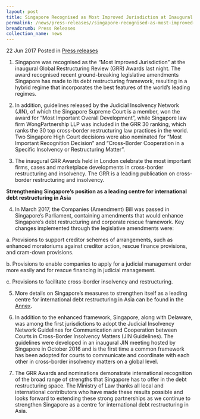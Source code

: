 ```yaml
---
layout: post
title: Singapore Recognised as Most Improved Jurisdiction at Inaugural Global Restructuring Review Awards
permalink: /news/press-releases//singapore-recognised-as-most-improved-jurisdiction-at-inaugural-
breadcrumb: Press Releases
collection_name: news
---
```


22 Jun 2017 Posted in [Press releases](/news/press-releases)
1.    Singapore was recognised as the “Most Improved Jurisdiction” at the inaugural Global Restructuring Review (GRR) Awards last night. The award recognised recent ground-breaking legislative amendments Singapore has made to its debt restructuring framework, resulting in a hybrid regime that incorporates the best features of the world’s leading regimes.

 

2.    In addition, guidelines released by the Judicial Insolvency Network (JIN), of which the Singapore Supreme Court is a member, won the award for “Most Important Overall Development”, while Singapore law firm WongPartnership LLP was included in the GRR 30 ranking, which ranks the 30 top cross-border restructuring law practices in the world. Two Singapore High Court decisions were also nominated for “Most Important Recognition Decision” and “Cross-Border Cooperation in a Specific Insolvency or Restructuring Matter”.

 

3.    The inaugural GRR Awards held in London celebrate the most important firms, cases and marketplace developments in cross-border restructuring and insolvency. The GRR is a leading publication on cross-border restructuring and insolvency.

 

**Strengthening Singapore’s position as a leading centre for international debt restructuring in Asia**

 

4.    In March 2017, the Companies (Amendment) Bill was passed in Singapore’s Parliament, containing amendments that would enhance Singapore’s debt restructuring and corporate rescue framework. Key changes implemented through the legislative amendments were:

 

a.    Provisions to support creditor schemes of arrangements, such as enhanced moratoriums against creditor action, rescue finance provisions, and cram-down provisions.

 

b.    Provisions to enable companies to apply for a judicial management order more easily and for rescue financing in judicial management.

 

c.    Provisions to facilitate cross-border insolvency and restructuring.

 

5.    More details on Singapore’s measures to strengthen itself as a leading centre for international debt restructuring in Asia can be found in the [Annex]().

 

6.    In addition to the enhanced framework, Singapore, along with Delaware, was among the first jurisdictions to adopt the Judicial Insolvency Network Guidelines for Communication and Cooperation between Courts in Cross-Border Insolvency Matters (JIN Guidelines). The guidelines were developed in an inaugural JIN meeting hosted by Singapore in October 2016 and is the first time a common framework has been adopted for courts to communicate and coordinate with each other in cross-border insolvency matters on a global level.

 

7.    The GRR Awards and nominations demonstrate international recognition of the broad range of strengths that Singapore has to offer in the debt restructuring space. The Ministry of Law thanks all local and international contributors who have made these results possible and looks forward to extending these strong partnerships as we continue to strengthen Singapore as a centre for international debt restructuring in Asia.

